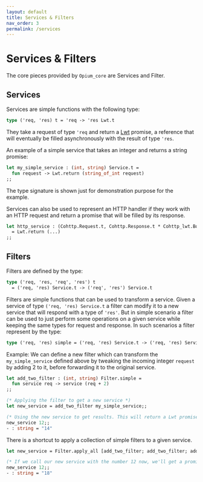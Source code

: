 ```yaml
---
layout: default
title: Services & Filters
nav_order: 3
permalink: /services
---
```

# Services & Filters

The core pieces provided by `Opium_core` are Services and Filter.

## Services

Services are simple functions with the following type:

```ocaml
type ('req, 'res) t = 'req -> 'res Lwt.t
```

They take a request of type `'req` and return a [Lwt](https://ocsigen.org/lwt/4.3.0/manual/manual) promise, a reference that will eventually be filled asynchronously with the result of type `'res`.

An example of a simple service that takes an integer and returns a string promise:

```ocaml
let my_simple_service : (int, string) Service.t =
  fun request -> Lwt.return (string_of_int request)
;;
```

The type signature is shown just for demonstration purpose for the example.

Services can also be used to represent an HTTP handler if they work with an HTTP request and return a promise that will be filled by its response.

```ocaml
let http_service : (Cohttp.Request.t, Cohttp.Response.t * Cohttp_lwt.Body.t)
  = Lwt.return (...)
;;
```

## Filters

Filters are defined by the type:

```ocaml
type ('req, 'res, 'req', 'res') t
  = ('req, 'res) Service.t -> ('req', 'res') Service.t
```

Filters are simple functions that can be used to transform a service. Given a service of type `('req, 'res) Service.t` a filter can modify it to a new service that will respond with a type of `'res'`. But in simple scenario a filter can be used to just perform some operations on a given service while keeping the same types for request and response. In such scenarios a filter represent by the type:

```ocaml
type ('req, 'res) simple = ('req, 'res) Service.t -> ('req, 'res) Service.t
```

Example: We can define a new filter which can transform the `my_simple_service` defined above by tweaking the incoming integer `request` by adding 2 to it, before forwarding it to the original service.

```ocaml
let add_two_filter : (int, string) Filter.simple =
  fun service req -> service (req + 2)
;;

(* Applying the filter to get a new service *)
let new_service = add_two_filter my_simple_service;;

(* Using the new service to get results. This will return a Lwt promise that'll eventually be filled with "14" *)
new_service 12;;
- : string = "14"
```

There is a shortcut to apply a collection of simple filters to a given service.

```ocaml
let new_service = Filter.apply_all [add_two_filter; add_two_filter; add_two_filter] my_simple_service;;

(* If we call our new service with the number 12 now, we'll get a promise that'll eventually be filled with "18" *)
new_service 12;;
- : string = "18"
```

